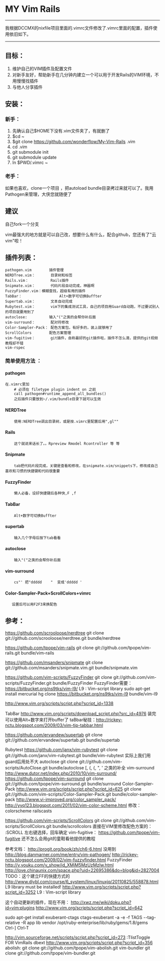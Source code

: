 # MY Vim Rails

-----------------------

我根据DCCMX的nixfile项目里面的.vimrc文件修改了.vimrc里面的配置，插件使用依旧如下。

***

## 目标：
1. 维护自己的VIM插件及配置文件
2. 对新手友好，帮助新手在几分钟内建立一个可以用于开发Rails的VIM环境，不用慢慢找插件
3. 与他人分享插件

## 安装：
### 新手：
1. 先确认自己$HOME下没有.vim文件夹了，有就删了
2. $cd ~
3. $git clone https://github.com/wonderflow/My-Vim-Rails  .vim
4. cd .vim
5. git submodule init
6. git submodule update
7. ln $PWD/.vimrc ~

### 老手：
如果也喜欢，clone一个项目 ，把autoload  bundle目录拷过来就可以了。我用Pathogen来管理，大侠您就随便了

## 建议
自己fork一个分支

vim最强大的地方就是可以自己改，想要什么有什么，配合github，您还有了"云vim"啦！

## 插件列表：

	pathogen.vim		插件管理
	NERDTree.vim：		目录树和标签
	Rails.vim：			Rails插件
	Snipmate.vim：		代码片段自动完成，神器啊
	FuzzyFinder.vim：模糊查找，超级有用的插件
	TabBar：					Alt+数字可切换Buffter
	Supertab.vim：		文本自动完成
	Rubytest.vim：		vim下的集成测试工具，自己的项目用Guard自动跑，不过要试别人的项目就要用到了
	autoclose:			输入"("之类的会帮你补后面
	vim-surround：		配对符修改
	Color-Sampler-Pack：	配色方案包，有好多的，装上就够用了
	ScrollColors		配色方案管理
	vim-fugitive：		git插件，自称最好的git插件啦，插件不怎么滴，提供的git视频教程却不错
	vim-rspec

### 简单使用方法 ：

####  pathogen
  	在.vimrc里加
		# 必须在 filetype plugin indent on 之前
		call pathogen#runtime_append_all_bundles()
		之后插件只要放到~/.vim/bundle目录下就可以生效
#### NERDTree
		使用:NERDTree调出目录树，或是按.vimrc里配置后用",gl""
#### Rails
		这个就说来话长了。。Rpreview Rmodel Rcontroller 等 等
#### Snipmate
		tab把代码片段完成，关键是查看和修改，在snipmate.vim/snippets下，修改成自己喜欢和习惯的快捷键和代码很重要
#### FuzzyFinder
		懒人必备，设好快捷键后各种快,F ,f
#### TabBar
		Alt+数字可切换Buffter
#### supertab
		输入几个字母后按下tab看看
#### autoclose
	    输入"("之类的会帮你补后面
#### vim-surround
		cs"' 把"ddddd	"  变成'ddddd '
#### Color-Sampler-Pack+ScrollColors+vimrc
       设置后可以用F2F3来换配色


## 参考：

https://github.com/scrooloose/nerdtree
git clone git://github.com/scrooloose/nerdtree.git bundle/nerdtree

https://github.com/tpope/vim-rails
git clone git://github.com/tpope/vim-rails.git bundle/vim-rails

https://github.com/msanders/snipmate
git clone git://github.com/msanders/snipmate.vim.git bundle/snipmate.vim

https://github.com/vim-scripts/FuzzyFinder
git clone git://github.com/vim-scripts/FuzzyFinder.git bundle/FuzzyFinder
FuzzyFinder需要：
https://bitbucket.org/ns9tks/vim-l9/ L9 : Vim-script library
sudo apt-get install mercurial
hg clone https://bitbucket.org/ns9tks/vim-l9 bundle/vim-l9

http://www.vim.org/scripts/script.php?script_id=1338

TabBar
http://www.vim.org/scripts/download_script.php?src_id=4976
装完可以使用Alt+数字来打开buffer了
taBbar秘技：http://rickey-nctu.blogspot.com/2009/03/vim-tip-tabbar.html

https://github.com/ervandew/supertab
git clone git://github.com/ervandew/supertab.git bundle/supertab

Rubytest
https://github.com/janx/vim-rubytest
git clone git://github.com/janx/vim-rubytest.git bundle/vim-rubytest
实际上我们用guard后用处不大
autoclose
git clone git://github.com/vim-scripts/AutoClose.git bundle/autoclose
[, (, {, ", ' 之类的补全
vim-surround
http://www.dutor.net/index.php/2010/10/vim-surround/
https://github.com/tpope/vim-surround
git clone git://github.com/tpope/vim-surround.git bundle/surround
Color-Sampler-Pack
http://www.vim.org/scripts/script.php?script_id=625
git clone git://github.com/vim-scripts/Color-Sampler-Pack.git bundle/color-sampler-pack
http://www.vi-improved.org/color_sampler_pack/
http://yyq123.blogspot.com/2011/02/vim-color-scheme.html
修改：colorscheme railscasts

https://github.com/vim-scripts/ScrollColors
git clone git://github.com/vim-scripts/ScrollColors.git bundle/scrollcolors
直接在VIM里修改配色方案的： :SCROLL 左右键选择，回车确定
vim-fugitive：
https://github.com/tpope/vim-fugitive
还不怎么会用git的童鞋看他提供的教程

参考文档：
http://progit.org/book/zh/ch6-6.html  没用到
http://blog.danmarner.com/me/entry/vim-pathogen/
http://rickey-nctu.blogspot.com/2009/02/vim-fuzzyfinder.html FuzzyFinder
http://v.youku.com/v_show/id_XMjM5MzUzMzIw.html
http://love.chinaunix.com/space.php?uid=22695386&do=blog&id=2827004 TODO：这个建立FF的快捷方式的
http://www.diybl.com/course/6_system/linux/linuxjq/20110825/558878.html  L9 library must be installed!
http://www.vim.org/scripts/script.php?script_id=3252  L9 : Vim-script library

这个自动更新的插件，现在不用：
http://xwz.me/wiki/doku.php?id=vim:plugins
http://www.vim.org/scripts/script.php?script_id=642

sudo apt-get install exuberant-ctags
ctags-exuberant -a -e -f TAGS --tag-relative -R app lib vendor /opt/ruby-enterprise/lib/ruby/gems/1.8/gems
Ctrl-]
Ctrl-T

http://vim.sourceforge.net/scripts/script.php?script_id=273
:TlistToggle
FOR VimRails
dbext
http://www.vim.org/scripts/script.php?script_id=356
abolish:
git clone git://github.com/tpope/vim-abolish.git
vim-bundler
git clone git://github.com/tpope/vim-bundler.git	
